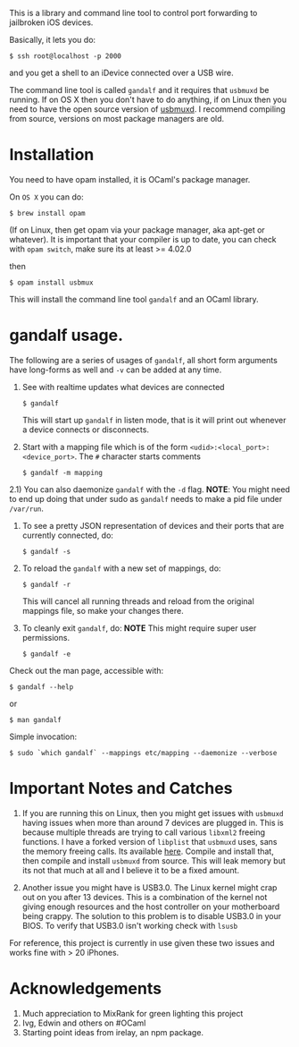 This is a library and command line tool to control port forwarding to
jailbroken iOS devices.

Basically, it lets you do:

```shell
$ ssh root@localhost -p 2000
```

and you get a shell to an iDevice connected over a USB wire.

The command line tool is called `gandalf` and it requires that
`usbmuxd` be running. If on OS X then you don't have to do anything,
if on Linux then you need to have the open source version of
[usbmuxd](https://github.com/libimobiledevice/usbmuxd). I recommend compiling from source, versions on most package
managers are old.

# Installation

You need to have opam installed, it is OCaml's package manager.

On `OS X` you can do:

```shell
$ brew install opam
```

(If on Linux, then get opam via your package manager, aka apt-get or
whatever). It is important that your compiler is up to date, you can
check with `opam switch`, make sure its at least >= 4.02.0

then

```shell
$ opam install usbmux
```

This will install the command line tool `gandalf` and an OCaml
library.

# gandalf usage.

The following are a series of usages of `gandalf`, all short form
arguments have long-forms as well and `-v` can be added at any time.

1.  See with realtime updates what devices are connected 
    
    ```shell
    $ gandalf
    ```
    
    This will start up `gandalf` in listen mode, that is it will print
    out whenever a device connects or disconnects.

2.  Start with a mapping file which is of the form
    `<udid>:<local_port>:<device_port>`. The `#` character starts
    comments
    
    ```shell
    $ gandalf -m mapping
    ```

2.1) You can also daemonize `gandalf` with the `-d` flag. **NOTE**: You
might need to end up doing that under sudo as `gandalf` needs to
make a pid file under `/var/run`.

1.  To see a pretty JSON representation of devices and their ports that
    are currently connected, do:
    
    ```shell
    $ gandalf -s
    ```

2.  To reload the `gandalf` with a new set of mappings, do:
    
    ```shell
    $ gandalf -r
    ```
    
    This will cancel all running threads and reload from the original
    mappings file, so make your changes there.

3.  To cleanly exit `gandalf`, do:
    **NOTE** This might require super user permissions.
    
    ```shell
    $ gandalf -e
    ```

Check out the man page, accessible with:

```shell
$ gandalf --help
```

or 

```shell
$ man gandalf
```

Simple invocation:

```shell
$ sudo `which gandalf` --mappings etc/mapping --daemonize --verbose
```

# Important Notes and Catches

1.  If you are running this on Linux, then you might get issues with
    `usbmuxd` having issues when more than around 7 devices are plugged
    in. This is because multiple threads are trying to call various
    `libxml2` freeing functions. I have a forked version of `libplist`
    that `usbmuxd` uses, sans the memory freeing calls. Its available
    [here](https://github.com/onlinemediagroup/libplist). Compile and install that, then compile and install `usbmuxd`
    from source. This will leak memory but its not that much at all and
    I believe it to be a fixed amount.

2.  Another issue you might have is USB3.0. The Linux kernel might crap
    out on you after 13 devices. This is a combination of the kernel
    not giving enough resources and the host controller on your
    motherboard being crappy. The solution to this problem is to
    disable USB3.0 in your BIOS. To verify that USB3.0 isn't working
    check with `lsusb`

For reference, this project is currently in use given these two issues
and works fine with > 20 iPhones.

# Acknowledgements

1.  Much appreciation to MixRank for green lighting this project
2.  Ivg, Edwin and others on #OCaml
3.  Starting point ideas from irelay, an npm package.
